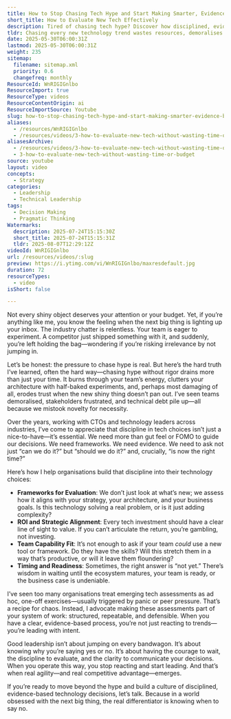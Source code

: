 ```yaml
---
title: How to Stop Chasing Tech Hype and Start Making Smarter, Evidence-Based Decisions
short_title: How to Evaluate New Tech Effectively
description: Tired of chasing tech hype? Discover how disciplined, evidence-based decisions drive real agility and lasting competitive advantage for your organisation.
tldr: Chasing every new technology trend wastes resources, demoralises teams, and creates technical debt. Instead, use structured, evidence-based frameworks to evaluate tech choices based on strategic fit, ROI, team capability, and timing. Make disciplined decision-making a repeatable part of your process so you lead with intent rather than react to hype.
date: 2025-05-30T06:00:31Z
lastmod: 2025-05-30T06:00:31Z
weight: 235
sitemap:
  filename: sitemap.xml
  priority: 0.6
  changefreq: monthly
ResourceId: WnRIGIGnlbo
ResourceImport: true
ResourceType: videos
ResourceContentOrigin: ai
ResourceImportSource: Youtube
slug: how-to-stop-chasing-tech-hype-and-start-making-smarter-evidence-based-decisions
aliases:
  - /resources/WnRIGIGnlbo
  - /resources/videos/3-how-to-evaluate-new-tech-without-wasting-time-or-budget
aliasesArchive:
  - /resources/videos/3-how-to-evaluate-new-tech-without-wasting-time-or-budget
  - 3-how-to-evaluate-new-tech-without-wasting-time-or-budget
source: youtube
layout: video
concepts:
  - Strategy
categories:
  - Leadership
  - Technical Leadership
tags:
  - Decision Making
  - Pragmatic Thinking
Watermarks:
  description: 2025-07-24T15:15:30Z
  short_title: 2025-07-24T15:15:31Z
  tldr: 2025-08-07T12:29:12Z
videoId: WnRIGIGnlbo
url: /resources/videos/:slug
preview: https://i.ytimg.com/vi/WnRIGIGnlbo/maxresdefault.jpg
duration: 72
resourceTypes:
  - video
isShort: false

---
```

Not every shiny object deserves your attention or your budget. Yet, if you’re anything like me, you know the feeling when the next big thing is lighting up your inbox. The industry chatter is relentless. Your team is eager to experiment. A competitor just shipped something with it, and suddenly, you’re left holding the bag—wondering if you’re risking irrelevance by not jumping in.

Let’s be honest: the pressure to chase hype is real. But here’s the hard truth I’ve learned, often the hard way—chasing hype without rigor drains more than just your time. It burns through your team’s energy, clutters your architecture with half-baked experiments, and, perhaps most damaging of all, erodes trust when the new shiny thing doesn’t pan out. I’ve seen teams demoralised, stakeholders frustrated, and technical debt pile up—all because we mistook novelty for necessity.

Over the years, working with CTOs and technology leaders across industries, I’ve come to appreciate that discipline in tech choices isn’t just a nice-to-have—it’s essential. We need more than gut feel or FOMO to guide our decisions. We need frameworks. We need evidence. We need to ask not just “can we do it?” but “should we do it?” and, crucially, “is now the right time?”

Here’s how I help organisations build that discipline into their technology choices:

- **Frameworks for Evaluation**: We don’t just look at what’s new; we assess how it aligns with your strategy, your architecture, and your business goals. Is this technology solving a real problem, or is it just adding complexity?
- **ROI and Strategic Alignment**: Every tech investment should have a clear line of sight to value. If you can’t articulate the return, you’re gambling, not investing.
- **Team Capability Fit**: It’s not enough to ask if your team *could* use a new tool or framework. Do they have the skills? Will this stretch them in a way that’s productive, or will it leave them floundering?
- **Timing and Readiness**: Sometimes, the right answer is “not yet.” There’s wisdom in waiting until the ecosystem matures, your team is ready, or the business case is undeniable.

I’ve seen too many organisations treat emerging tech assessments as ad hoc, one-off exercises—usually triggered by panic or peer pressure. That’s a recipe for chaos. Instead, I advocate making these assessments part of your system of work: structured, repeatable, and defensible. When you have a clear, evidence-based process, you’re not just reacting to trends—you’re leading with intent.

Good leadership isn’t about jumping on every bandwagon. It’s about knowing why you’re saying yes or no. It’s about having the courage to wait, the discipline to evaluate, and the clarity to communicate your decisions. When you operate this way, you stop reacting and start leading. And that’s when real agility—and real competitive advantage—emerges.

If you’re ready to move beyond the hype and build a culture of disciplined, evidence-based technology decisions, let’s talk. Because in a world obsessed with the next big thing, the real differentiator is knowing when to say no.
